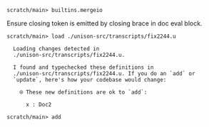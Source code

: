 ``` ucm :hide
scratch/main> builtins.mergeio

```

Ensure closing token is emitted by closing brace in doc eval block.

``` ucm
scratch/main> load ./unison-src/transcripts/fix2244.u

  Loading changes detected in
  ./unison-src/transcripts/fix2244.u.

  I found and typechecked these definitions in
  ./unison-src/transcripts/fix2244.u. If you do an `add` or
  `update`, here's how your codebase would change:
  
    ⍟ These new definitions are ok to `add`:
    
      x : Doc2

```

``` ucm :hide
scratch/main> add

```
